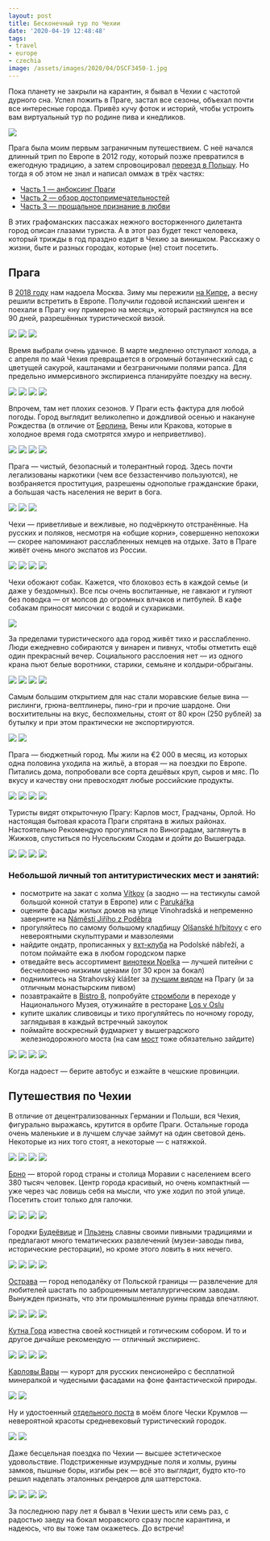 ```yaml
---
layout: post
title: Бесконечный тур по Чехии
date: '2020-04-19 12:48:48'
tags:
- travel
- europe
- czechia
image: /assets/images/2020/04/DSCF3450-1.jpg
---
```


Пока планету не закрыли на карантин, я бывал в Чехии с частотой дурного сна. Успел пожить в Праге, застал все сезоны, объехал почти все интересные города. Привёз кучу фоток и историй, чтобы устроить вам виртуальный тур по родине пива и кнедликов.

![](/assets/images/2020/04/DSCF3450-1.jpg)

Прага была моим первым заграничным путешествием. С неё начался длинный трип по Европе в 2012 году, который позже превратился в ежегодную традицию, а затем спровоцировал [переезд в Польшу](/blog/love-poland/). Но тогда я об этом не знал и написал оммаж в трёх частях:

- [Часть 1 — анбоксинг Праги](/blog/prague-t/)
- [Часть 2 — обзор достопримечательностей](/blog/prague-sights/)
- [Часть 3 — прощальное признание в любви](/blog/praga-the-end/)

В этих графоманских пассажах нежного восторженного дилетанта город описан глазами туриста. А в этот раз будет текст человека, который трижды в год праздно ездит в Чехию за винишком. Расскажу о жизни, быте и разных городах, которые (не) стоит посетить.

## Прага

В [2018 году](/blog/2k18/) нам надоела Москва. Зиму мы пережили [на Кипре](/blog/kipr-1/), а весну решили встретить в Европе. Получили годовой испанский шенген и поехали в Прагу «ну примерно на месяц», который растянулся на все 90 дней, разрешённых туристической визой.

![](/assets/images/2020/04/DSCF8969.jpg)
![](/assets/images/2020/04/DSCF8983.jpg)
![](/assets/images/2020/04/DSCF7263.jpg)

Время выбрали очень удачное. В марте медленно отступают холода, а с апреля по май Чехия превращается в огромный ботанический сад с цветущей сакурой, каштанами и безграничными полями рапса. Для предельно иммерсивного экспириенса планируйте поездку на весну.

![](/assets/images/2020/04/DSCF1975.jpg)
![](/assets/images/2020/04/DSCF1756.jpg)
![](/assets/images/2020/04/DSCF1753.jpg)
![](/assets/images/2020/04/DSCF2005.jpg)

Впрочем, там нет плохих сезонов. У Праги есть фактура для любой погоды. Город выглядит великолепно и дождливой осенью и накануне Рождества (в отличие от [Берлина](/blog/berlin-tt/), Вены или Кракова, которые в холодное время года смотрятся хмуро и неприветливо).

![](/assets/images/2020/04/DSCF1167.jpg)
![](/assets/images/2020/04/DSCF2638.jpg)
![](/assets/images/2020/04/DSCF0759.jpg)
![](/assets/images/2020/04/DSCF6874.jpg)

Прага — чистый, безопасный и толерантный город. Здесь почти легализованы наркотики (чем все беззастенчиво пользуются), не возбраняется проституция, разрешены однополые гражданские браки, а большая часть населения не верит в бога.

![](/assets/images/2020/04/DSCF3462.jpg)
![](/assets/images/2020/04/DSCF3326.jpg)
![](/assets/images/2020/04/DSCF6888.jpg)

Чехи — приветливые и вежливые, но подчёркнуто отстранённые. На русских и поляков, несмотря на «общие корни», совершенно непохожи — скорее напоминают расслабленных немцев на отдыхе. Зато в Праге живёт очень много экспатов из России.

![](/assets/images/2020/04/DSCF3517.jpg)
![](/assets/images/2020/04/DSCF1217.jpg)
![](/assets/images/2020/04/DSCF3423.jpg)
![](/assets/images/2020/04/DSCF8977-1.jpg)

Чехи обожают собак. Кажется, что блоховоз есть в каждой семье (и даже у бездомных). Все псы очень воспитанные, не гавкают и гуляют без поводка — от мопсов до огромных влчаков и питбулей. В кафе собакам приносят мисочки с водой и сухариками.

![](/assets/images/2020/04/DSCF1946.jpg)

За пределами туристического ада город живёт тихо и расслабленно. Люди ежедневно собираются у винарен и пивнух, чтобы отметить ещё один прекрасный вечер. Социального расслоения нет — из одного крана пьют белые воротники, старики, семьяне и колдыри-обрыганы.

![](/assets/images/2020/04/DSCF2042-1.jpg)
![](/assets/images/2020/04/DSCF3341.jpg)
![](/assets/images/2020/04/DSCF2133.jpg)
![](/assets/images/2020/04/DSCF3386.jpg)

Самым большим открытием для нас стали моравские белые вина — рислинги, грюна-велтлинеры, пино-гри и прочие шардоне. Они восхитительны на вкус, беспохмельны, стоят от 80 крон (250 рублей) за бутылку и при этом практически не экспортируются.

![](/assets/images/2020/04/DSCF1808.jpg)
![](/assets/images/2020/04/File-00005.jpg)

Прага — бюджетный город. Мы жили на €2 000 в месяц, из которых одна половина уходила на жильё, а вторая — на поездки по Европе. Питались дома, попробовали все сорта дешёвых круп, сыров и мяс. По вкусу и качеству они превосходят любые российские продукты.

![](/assets/images/2020/04/DSCF2624.jpg)
![](/assets/images/2020/04/DSCF1751.jpg)
![](/assets/images/2020/04/DSCF7180.jpg)
![](/assets/images/2020/04/DSCF1995-1.jpg)

Туристы видят открыточную Прагу: Карлов мост, Градчаны, Орлой. Но настоящая бытовая красота Праги спрятана в жилых районах. Настоятельно Рекомендую прогуляться по Виноградам, заглянуть в Жижков, спуститься по Нусельским Сходам и дойти до Вышеграда.

![](/assets/images/2020/04/DSCF1732.jpg)
![](/assets/images/2020/04/DSCF0875.jpg)
![](/assets/images/2020/04/DSCF3399.jpg)
![](/assets/images/2020/04/DSCF8984.jpg)

### Небольшой личный топ антитуристических мест и занятий:
- посмотрите на закат с холма [Vítkov](https://goo.gl/maps/93WzSkU1d4woPyzx8) (а заодно — на тестикулы самой большой конной статуи в Европе) или с [Parukářka](https://goo.gl/maps/gD4s8YtB9qunFgLE7)
- оцените фасады жилых домов на улице Vinohradská и непременно заверните на [Náměstí Jiřího z Poděbra](https://goo.gl/maps/RyGr29fy36kCVvLc8)
- прогуляйтесь по самому большому кладбищу [Olšanské hřbitovy](https://goo.gl/maps/eSYUf8kd9Ct45iKd6) с его невероятными скульптурами и мавзолеями
- найдите ондатр, прописанных у [яхт-клуба](https://goo.gl/maps/f8BpZ1xnzVdr5sZd9) на Podolské nábřeží, а потом поймайте ежа в любом городском парке
- отведайте весь ассортимент [винотеки Noelka](https://goo.gl/maps/9HkNTroKp6gKAWrB8) — лучшей питейни с бесчеловечно низкими ценами (от 30 крон за бокал)
- поднимитесь на Strahovský klášter за [лучшим видом](https://goo.gl/maps/ib7DBQsrFDJWV8wc6) на Прагу (и за отличным монастырским пивом)
- позавтракайте в [Bistro 8](https://goo.gl/maps/3GNqYwCEbzYohFyH8), попробуйте [стромболи](https://goo.gl/maps/N2mhagt7zwXcn8wv7) в переходе у Национального Музея, отужинайте в ресторане [Los v Oslu](https://goo.gl/maps/s4dWJF1zoucKyqyL7)
- купите шкалик сливовицы и тихо прогуляйтесь по ночному городу, заглядывая в каждый встречный закоулок
- поймайте воскресный фудмаркет у вышеградского железнодорожного моста (на сам [мост](https://goo.gl/maps/WLHtxgECZNJFzkGNA) тоже обязательно зайдите)

![](/assets/images/2020/04/DSCF2095.jpg)
![](/assets/images/2020/04/DSCF1765.jpg)
![](/assets/images/2020/04/DSCF0776.jpg)
![](/assets/images/2020/04/DSCF3559.jpg)

Когда надоест — берите автобус и езжайте в чешские провинции.

## Путешествия по Чехии

В отличие от децентрализованных Германии и Польши, вся Чехия, фигурально выражаясь, крутится в орбите Праги. Остальные города очень маленькие и в лучшем случае займут на один световой день. Некоторые из них того стоят, а некоторые — с натяжкой.

![](/assets/images/2020/04/DSCF1211.jpg)
![](/assets/images/2020/04/DSCF1091.jpg)
![](/assets/images/2020/04/DSCF6645.jpg)
![](/assets/images/2020/04/DSCF1080.jpg)

[Брно](https://goo.gl/maps/phDxe2RAGNPfx6X6A) — второй город страны и столица Моравии с населением всего 380 тысяч человек. Центр города красивый, но очень компактный — уже через час ловишь себя на мысли, что уже ходил по этой улице. Посетить стоит только для галочки.

![](/assets/images/2020/04/DSCF0945.jpg)
![](/assets/images/2020/04/DSCF0948.jpg)
![](/assets/images/2020/04/DSCF0970.jpg)
![](/assets/images/2020/04/DSCF0978.jpg)

Городки [Будеёвице](https://goo.gl/maps/cxYvM8pXffrZrVA59) и [Пльзень](https://goo.gl/maps/b6KNi1ppubqiVb1W9) славны своими пивными традициями и предлагают много тематических развлечений (музеи-заводы пива, исторические ресторации), но кроме этого ловить в них нечего.

![](/assets/images/2020/04/DSCF1194.jpg)
![](/assets/images/2020/04/DSCF1197.jpg)
![](/assets/images/2020/04/DSCF1206.jpg)
![](/assets/images/2020/04/DSCF1201.jpg)

[Острава](https://goo.gl/maps/wW7kpHRYw2d7x4AK9) — город неподалёку от Польской границы — развлечение для любителей шастать по заброшенным металлургическим заводам. Вынужден признать, что эти промышленные руины правда впечатляют.

![](/assets/images/2020/04/DSCF6691.jpg)
![](/assets/images/2020/04/DSCF6701.jpg)
![](/assets/images/2020/04/DSCF6692.jpg)
![](/assets/images/2020/04/DSCF6707.jpg)

[Кутна Гора](https://goo.gl/maps/G7faP29HJRbfFnRg9) известна своей костницей и готическим собором. И то и другое дичайше рекомендую — отличный экспириенс.

![](/assets/images/2020/04/DSCF1024.jpg)
![](/assets/images/2020/04/DSCF1026.jpg)
![](/assets/images/2020/04/DSCF1061.jpg)
![](/assets/images/2020/04/DSCF1062.jpg)

[Карловы Вары](https://goo.gl/maps/XmrAiGRgcSaUntRs6) — курорт для русских пенсионейро с бесплатной минералкой и чудесными фасадами на фоне фантастической природы.

![](/assets/images/2020/04/DSCF1883.jpg)
![](/assets/images/2020/04/DSCF1907.jpg)

Ну и удостоенный [отдельного поста](/blog/cesky-krumlov/) в моём блоге Чески Крумлов — невероятной красоты средневековый туристический городок.

![](/assets/images/2020/04/DSCF1480.jpg)
![](/assets/images/2020/04/DSCF1536.jpg)

Даже бесцельная поездка по Чехии — высшее эстетическое удовольствие. Подстриженные изумрудные поля и холмы, руины замков, пышные боры, изгибы рек — всё это выглядит, будто кто-то решил наделать эталонных рендеров для шаттерстока.

![](/assets/images/2020/04/60267802_10219135056991997_9180095585603026944_o.jpg)
![](/assets/images/2020/04/DSCF2651.jpg)
![](/assets/images/2020/04/DSCF1817.jpg)
![](/assets/images/2020/04/DSCF6980.jpg)

За последнюю пару лет я бывал в Чехии шесть или семь раз, с радостью заеду на бокал моравского сразу после карантина, и надеюсь, что вы тоже там окажетесь. До встречи!
